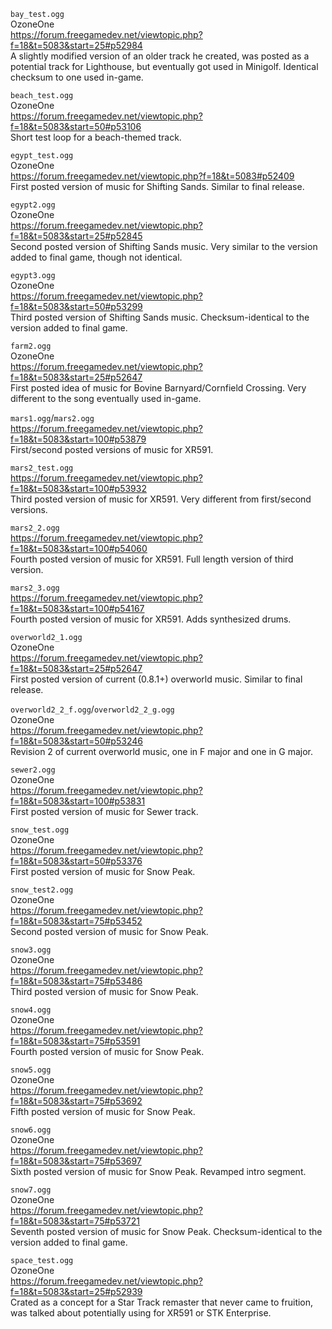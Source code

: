 `bay_test.ogg`  
OzoneOne  
https://forum.freegamedev.net/viewtopic.php?f=18&t=5083&start=25#p52984  
A slightly modified version of an older track he created, was posted as a potential track for Lighthouse, but eventually got used in Minigolf.  Identical checksum to one used in-game.


`beach_test.ogg`  
OzoneOne  
https://forum.freegamedev.net/viewtopic.php?f=18&t=5083&start=50#p53106  
Short test loop for a beach-themed track.  


`egypt_test.ogg`  
OzoneOne  
https://forum.freegamedev.net/viewtopic.php?f=18&t=5083#p52409  
First posted version of music for Shifting Sands.  Similar to final release.  

`egypt2.ogg`  
OzoneOne  
https://forum.freegamedev.net/viewtopic.php?f=18&t=5083&start=25#p52845  
Second posted version of Shifting Sands music.  Very similar to the version added to final game, though not identical.  

`egypt3.ogg`  
OzoneOne  
https://forum.freegamedev.net/viewtopic.php?f=18&t=5083&start=50#p53299  
Third posted version of Shifting Sands music.  Checksum-identical to the version added to final game.  


`farm2.ogg`  
OzoneOne  
https://forum.freegamedev.net/viewtopic.php?f=18&t=5083&start=25#p52647  
First posted idea of music for Bovine Barnyard/Cornfield Crossing.  Very different to the song eventually used in-game.  


`mars1.ogg`/`mars2.ogg`  
https://forum.freegamedev.net/viewtopic.php?f=18&t=5083&start=100#p53879  
First/second posted versions of music for XR591.  

`mars2_test.ogg`  
https://forum.freegamedev.net/viewtopic.php?f=18&t=5083&start=100#p53932  
Third posted version of music for XR591.  Very different from first/second versions.  

`mars2_2.ogg`  
https://forum.freegamedev.net/viewtopic.php?f=18&t=5083&start=100#p54060  
Fourth posted version of music for XR591.  Full length version of third version.  

`mars2_3.ogg`  
https://forum.freegamedev.net/viewtopic.php?f=18&t=5083&start=100#p54167  
Fourth posted version of music for XR591.  Adds synthesized drums.  


`overworld2_1.ogg`  
OzoneOne  
https://forum.freegamedev.net/viewtopic.php?f=18&t=5083&start=25#p52647  
First posted version of current (0.8.1+) overworld music.  Similar to final release.  

`overworld2_2_f.ogg`/`overworld2_2_g.ogg`  
OzoneOne  
https://forum.freegamedev.net/viewtopic.php?f=18&t=5083&start=50#p53246  
Revision 2 of current overworld music, one in F major and one in G major.  


`sewer2.ogg`  
OzoneOne  
https://forum.freegamedev.net/viewtopic.php?f=18&t=5083&start=100#p53831  
First posted version of music for Sewer track.  


`snow_test.ogg`  
OzoneOne  
https://forum.freegamedev.net/viewtopic.php?f=18&t=5083&start=50#p53376  
First posted version of music for Snow Peak.  

`snow_test2.ogg`  
OzoneOne  
https://forum.freegamedev.net/viewtopic.php?f=18&t=5083&start=75#p53452  
Second posted version of music for Snow Peak.  

`snow3.ogg`  
OzoneOne  
https://forum.freegamedev.net/viewtopic.php?f=18&t=5083&start=75#p53486  
Third posted version of music for Snow Peak.  

`snow4.ogg`  
OzoneOne  
https://forum.freegamedev.net/viewtopic.php?f=18&t=5083&start=75#p53591  
Fourth posted version of music for Snow Peak.  

`snow5.ogg`  
OzoneOne  
https://forum.freegamedev.net/viewtopic.php?f=18&t=5083&start=75#p53692  
Fifth posted version of music for Snow Peak.  

`snow6.ogg`  
OzoneOne  
https://forum.freegamedev.net/viewtopic.php?f=18&t=5083&start=75#p53697  
Sixth posted version of music for Snow Peak.  Revamped intro segment.  

`snow7.ogg`  
OzoneOne  
https://forum.freegamedev.net/viewtopic.php?f=18&t=5083&start=75#p53721  
Seventh posted version of music for Snow Peak.  Checksum-identical to the version added to final game.  


`space_test.ogg`  
OzoneOne  
https://forum.freegamedev.net/viewtopic.php?f=18&t=5083&start=25#p52939  
Crated as a concept for a Star Track remaster that never came to fruition, was talked about potentially using for XR591 or STK Enterprise.  
